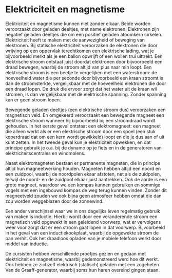 # Elektriciteit en magnetisme

Elektriciteit en magnetisme kunnen niet zonder elkaar. Beide worden veroorzaakt door geladen deeltjes, met name elektronen. Elektronen zijn negatief geladen deeltjes die om een positief geladen atoomkern cirkelen. Elektriciteit heeft te maken met de aanwezigheid of beweging van elektronen. Bij statische elektriciteit veroorzaken de elektronen die door wrijving op een oppervlak terechtkomen een elektrische lading, wat je bijvoorbeeld merkt als je een ballon opwrijft of een wollen trui uittrekt. Een elektrische stroom ontstaat juist doordat elektronen door bijvoorbeeld een draad bewegen, waarbij de stroom altijd van plus naar min loopt. Een elektrische stroom is een beetje te vergelijken met een waterstroom: de hoeveelheid water die per seconde door bijvoorbeeld een kraan stroomt is dan de stroomsterkte, vergelijkbaar met de hoeveelheid elektronen die door een draad lopen. De druk die ervoor zorgt dat het water uit de kraan wil stromen, is dan vergelijkbaar met de elektrische spanning. Zonder spanning kan er geen stroom lopen.

Bewegende geladen deeltjes (een elektrische stroom dus) veroorzaken een magnetisch veld. En omgekeerd veroorzaakt een bewegende magneet een elektrische stroom wanneer hij bijvoorbeeld bij een stroomdraad wordt gehouden. In het eerste geval ontstaat een elektromagneet: een magneet die alleen werkt als er een elektrische stroom door een spoel (een stuk koperdraad dat om een kern wordt gewikkeld) loopt en die je dus aan of uit kunt zetten. In het tweede geval kun je elektriciteit opwekken, en dat principe gebruik je o.a. bij de dynamo op je fiets en in de generatoren van elektriciteitscentrales en windmolens.

Naast elektromagneten bestaan er permanente magneten, die in principe altijd hun magneetwerking houden. Magneten hebben altijd een noord en een zuidpool, waarbij de noordpolen ekaar afstoten, net als de zuidpolen, terwijl de noord- en de zuidpool elkaar juist aantrekken. Ook de aarde is een grote magneet, waardoor we een kompas kunnen gebruiken en sommige vogels met een ingebouwd kompas de weg terug kunnen vinden. Zonder dit magneetveld zouden we ook bijna geen atmosfeer hebben omdat die dan zou worden weggeblazen door de zonnewind.

Een ander verschijnsel waar we in ons dagelijks leven regelmatig gebruik van maken is inductie. Hierbij wordt door een veranderende stroom een magnetisch veld opgewekt in een geleidend voorwerp, wat er vervolgens weer voor zorgt dat er een stroom gaat lopen in dat voorwerp. Bijvoorbeeld in het geval van een inductiekookplaat, waarbij de opgewekte stroom de pan verhit. Ook het draadloos opladen van je mobiele telefoon werkt door middel van inductie.

De cursisten hebben verschillende proefjes gezien en gedaan met elektriciteit en magnetisme, waarbij gedemonstreerd werd hoe dit werkt. Ook hebben ze zichzelf elektrisch (statisch) geladen met een zogeheten Van de Graaff-generator, waarbij soms hun haren overeind gingen staan.
